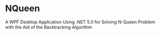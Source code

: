 # NQueen
A WPF Desktop Application Using .NET 5.0 for Solving N-Queen Problem with the Aid of the Backtracking Algorithm
